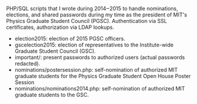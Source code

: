 PHP/SQL scripts that I wrote during 2014‒2015 to handle nominations, 
elections, and shared passwords during my time as the president of MIT's
Physics Graduate Student Council (PGSC). Authentication via SSL certificates,
authorization via LDAP lookups.

* election2015: election of 2015 PGSC officers.
* gscelection2015: election of representatives to the Institute-wide Graduate Student Council (GSC).
* important/: present passwords to authorized users (actual passwords redacted).
* nominations/postersession.php: self-nomination of authorized MIT graduate students for the Physics Graduate Student Open House Poster Session
* nominations/nominations2014.php: self-nomination of authorized MIT graduate students to the GSC.
